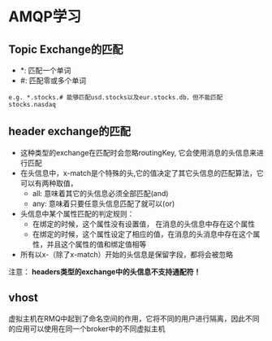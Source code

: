 # AMQP学习

## Topic Exchange的匹配
* \*: 匹配一个单词
* \#: 匹配零或多个单词

````
e.g. *.stocks.# 能够匹配usd.stocks以及eur.stocks.db，但不能匹配stocks.nasdaq
````

## header exchange的匹配

* 这种类型的exchange在匹配时会忽略routingKey, 它会使用消息的头信息来进行匹配
* 在头信息中，x-match是个特殊的头,它的值决定了其它头信息的匹配算法，它可以有两种取值，	
	* all: 意味着其它的头信息必须全部匹配(and)
	* any: 意味着只要任意头信息匹配了就可以(or)
* 头信息中某个属性匹配的判定规则：
	* 在绑定的时候，这个属性没有设置值， 在消息的头信息中存在这个属性
	* 在绑定的时候，这个属性设定了相应的值，在消息的头消息中存在这个属性，并且这个属性的值和绑定值相等
* 所有以x-（除了x-match）开始的头信息是保留字段，都将会被忽略

 注意： **headers类型的exchange中的头信息不支持通配符！**

## vhost

虚拟主机在RMQ中起到了命名空间的作用，它将不同的用户进行隔离，因此不同的应用可以使用在同一个broker中的不同虚拟主机